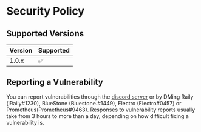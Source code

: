 # Security Policy

## Supported Versions

| Version | Supported          |
| ------- | ------------------ |
| 1.0.x   | :white_check_mark: |

## Reporting a Vulnerability

You can report vulnerabilities through the
[discord server](https://discord.gg/shittylist) or by DMing Raily
(iRaily#1230), BlueStone (Bluestone.#1449), Electro (Electro#0457) or
Prometheus(Prometheus#9463). Responses to vulnerability reports usually take
from 3 hours to more than a day, depending on how difficult fixing a
vulnerability is.
